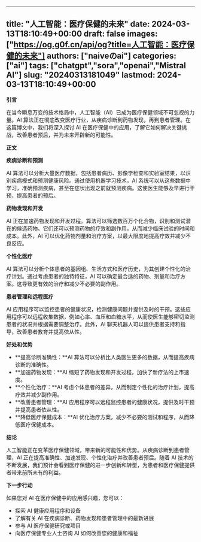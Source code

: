 
---
title: "人工智能：医疗保健的未来"
date: 2024-03-13T18:10:49+00:00
draft: false
images: ["https://og.g0f.cn/api/og?title=人工智能：医疗保健的未来"]
authors: ["naiveのai"]
categories: ["ai"]
tags: ["chatgpt","sora","openai","Mistral AI"]
slug: "20240313181049"
lastmod: 2024-03-13T18:10:49+00:00
---
**引言**

在当今瞬息万变的技术格局中，人工智能（AI）已成为医疗保健领域不可忽视的力量。AI 算法正在彻底改变医疗行业，从疾病诊断到药物发现，再到患者管理。在这篇博文中，我们将深入探讨 AI 在医疗保健中的应用，了解它如何解决关键挑战，改善患者预后，并为未来开辟新的可能性。

**正文**

**疾病诊断和预测**

AI 算法可以分析大量医疗数据，包括患者病历、影像学检查和实验室结果，以识别疾病模式和预测健康风险。通过使用机器学习技术，AI 系统可以从这些数据中学习，准确预测疾病，甚至在症状出现之前就预测疾病。这使医生能够及早进行干预，提高患者的预后。

**药物发现和开发**

AI 正在加速药物发现和开发过程。算法可以筛选数百万个化合物，识别和测试潜在的候选药物。它们还可以预测药物的疗效和副作用，从而减少临床试验的时间和成本。此外，AI 可以优化药物剂量和治疗方案，以最大限度地提高疗效并减少不良反应。

**个性化医疗**

AI 算法可以分析个体患者的基因组、生活方式和医疗历史，为其创建个性化的治疗计划。通过考虑患者的独特特征，AI 可以确定最合适的药物、剂量和治疗方案。这导致更有效的治疗和减少不必要的副作用。

**患者管理和远程医疗**

AI 应用程序可以监控患者的健康状况，检测健康问题并提供及时的干预。这些应用程序可以远程收集数据，例如心率、血压和血糖水平，从而使医生能够密切监测患者的状况并根据需要调整治疗。此外，AI 聊天机器人可以提供患者支持和指导，改善患者教育并提高依从性。

**好处和优势**

* **提高诊断准确性：**AI 算法可以分析比人类医生更多的数据，从而提高疾病诊断的准确性。
* **加速药物发现：**AI 缩短了药物发现和开发过程，加快了新疗法的上市速度。
* **个性化治疗：**AI 考虑个体患者的差异，从而制定个性化的治疗计划，提高疗效并减少副作用。
* **改善患者管理：**AI 应用程序可以远程监控患者的健康状况，提供及时干预并提高患者依从性。
* **降低医疗保健成本：**AI 优化治疗方案，减少不必要的测试和程序，从而降低医疗保健成本。

**结论**

人工智能正在变革医疗保健领域，带来新的可能性和优势。从疾病诊断到患者管理，AI 正在提高准确性、加速发现、个性化治疗并改善患者预后。随着 AI 技术的不断发展，我们预计会看到医疗保健的进一步创新和转型，为患者和医疗保健提供者带来前所未有的利益。

**下一步行动**

如果您对 AI 在医疗保健中的应用感兴趣，您可以：

* 探索 AI 健康应用程序和设备
* 了解有关 AI 在疾病诊断、药物发现和患者管理中的最新进展
* 参与 AI 医疗保健研究或项目
* 向医疗保健专业人士咨询 AI 如何改善您的健康和福祉